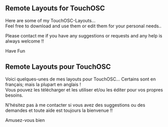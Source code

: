 ## Remote Layouts for TouchOSC
Here are some of my TouchOSC-Layouts...   
Feel free to download and use them or edit them for your personal needs..

Please contact me if you have any suggestions or requests and any help is always welcome !!

Have Fun

## Remote Layouts pour TouchOSC
Voici quelques-unes de mes layouts pour TouchOSC...  Certains sont en français; mais la plupart en anglais !     
Vous pouvez les télécharger et les utiliser et/ou les éditer pour vos propres besoins.

N'hésitez pas à me contacter si vous avez des suggestions ou des demandes et toute aide est toujours la bienvenue !!

Amusez-vous bien
